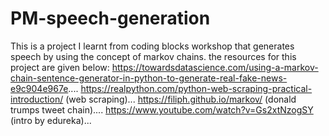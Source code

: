 # PM-speech-generation
This is a project I learnt from coding blocks workshop that generates speech by using the concept of markov chains.
the resources for this project are given below:
https://towardsdatascience.com/using-a-markov-chain-sentence-generator-in-python-to-generate-real-fake-news-e9c904e967e....
https://realpython.com/python-web-scraping-practical-introduction/  (web scraping)...
https://filiph.github.io/markov/  (donald trumps tweet chain)....
https://www.youtube.com/watch?v=Gs2xtNzogSY  (intro by edureka)...
